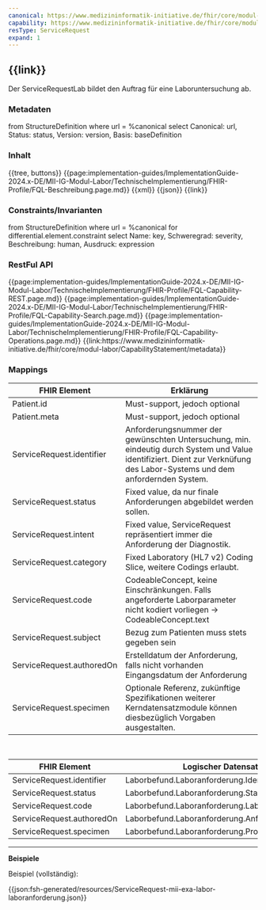 ```yaml
---
canonical: https://www.medizininformatik-initiative.de/fhir/core/modul-labor/StructureDefinition/ServiceRequestLab
capability: https://www.medizininformatik-initiative.de/fhir/core/modul-labor/CapabilityStatement/metadata
resType: ServiceRequest
expand: 1
---
```

## {{link}}

Der ServiceRequestLab bildet den Auftrag für eine Laboruntersuchung ab.

### Metadaten

<fql output="table" headers="true">
from
	StructureDefinition
where
	url = %canonical
select
	Canonical: url, Status: status, Version: version, Basis: baseDefinition
</fql>

### Inhalt

<tabs>
  <tab title="Darstellung">{{tree, buttons}}</tab>
  <tab title="Beschreibung"> 
    {{page:implementation-guides/ImplementationGuide-2024.x-DE/MII-IG-Modul-Labor/TechnischeImplementierung/FHIR-Profile/FQL-Beschreibung.page.md}}
  </tab>
  <tab title="XML">{{xml}}</tab>
  <tab title="JSON">{{json}}</tab>
  <tab title="Link">{{link}}</tab>
</tabs>

<br>

### Constraints/Invarianten
<fql headers="true">
from StructureDefinition where url = %canonical for differential.element.constraint select Name: key, Schweregrad: severity, Beschreibung: human, Ausdruck: expression
</fql>

### RestFul API

<tabs>
    <tab title="Interaktionen"> 
        {{page:implementation-guides/ImplementationGuide-2024.x-DE/MII-IG-Modul-Labor/TechnischeImplementierung/FHIR-Profile/FQL-Capability-REST.page.md}}
    </tab>
    <tab title="Suchparameter">
        {{page:implementation-guides/ImplementationGuide-2024.x-DE/MII-IG-Modul-Labor/TechnischeImplementierung/FHIR-Profile/FQL-Capability-Search.page.md}}
    </tab>
    <tab title="Operationen">
        {{page:implementation-guides/ImplementationGuide-2024.x-DE/MII-IG-Modul-Labor/TechnischeImplementierung/FHIR-Profile/FQL-Capability-Operations.page.md}}
    </tab>
    <tab title="Link">
    <!-- Achtung: Link muss noch händisch gesetzt werden, hier funktioniert der Platzhalter %capability nicht!-->
        {{link:https://www.medizininformatik-initiative.de/fhir/core/modul-labor/CapabilityStatement/metadata}}
    </tab>
</tabs>

### Mappings

| FHIR Element | Erklärung |
|--------------|-----------|
| Patient.id      | Must-support, jedoch optional        |
| Patient.meta       | Must-support, jedoch optional         |
| ServiceRequest.identifier       |  Anforderungsnummer der gewünschten Untersuchung, min. eindeutig durch System und Value identifiziert. Dient zur Verknüfung des Labor-Systems und dem anfordernden System.|
| ServiceRequest.status       | Fixed value, da nur finale Anforderungen abgebildet werden sollen. |
| ServiceRequest.intent       | Fixed value, ServiceRequest repräsentiert immer die Anforderung der Diagnostik.|
| ServiceRequest.category       | Fixed Laboratory (HL7 v2) Coding Slice, weitere Codings erlaubt.|
| ServiceRequest.code       | CodeableConcept, keine Einschränkungen. Falls angeforderte Laborparameter nicht kodiert vorliegen -> CodeableConcept.text |
| ServiceRequest.subject       |  Bezug zum Patienten muss stets gegeben sein|
| ServiceRequest.authoredOn       |  Erstelldatum der Anforderung, falls nicht vorhanden Eingangsdatum der Anforderung        |
| ServiceRequest.specimen       | Optionale Referenz, zukünftige Spezifikationen weiterer Kerndatensatzmodule können diesbezüglich Vorgaben ausgestalten.|

<br>

| FHIR Element | Logischer Datensatz |
|--------------|-----------|
| ServiceRequest.identifier       |  Laborbefund.Laboranforderung.Identifikation        |
| ServiceRequest.status       | Laborbefund.Laboranforderung.Status         |
| ServiceRequest.code       | Laborbefund.Laboranforderung.Laborparameter         |
| ServiceRequest.authoredOn       |  Laborbefund.Laboranforderung.Anforderungsdatum          |
| ServiceRequest.specimen       |  Laborbefund.Laboranforderung.Probenmaterial         |

---

**Beispiele**

Beispiel (vollständig):

{{json:fsh-generated/resources/ServiceRequest-mii-exa-labor-laboranforderung.json}}

